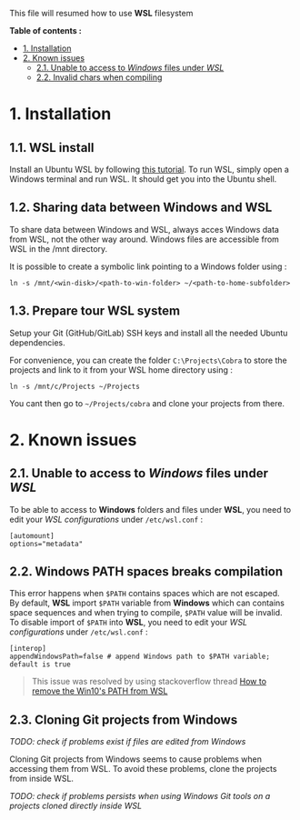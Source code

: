 This file will resumed how to use **WSL** filesystem

**Table of contents :**
- [1. Installation](#1-installation)
- [2. Known issues](#2-known-issues)
  - [2.1. Unable to access to _Windows_ files under _WSL_](#21-unable-to-access-to-windows-files-under-wsl)
  - [2.2. Invalid chars when compiling](#22-invalid-chars-when-compiling)

# 1. Installation
## 1.1. WSL install

Install an Ubuntu WSL by following [this tutorial][wsl-install-doc]. 
To run WSL, simply open a Windows terminal and run WSL. It should get you into the Ubuntu shell.

## 1.2. Sharing data between Windows and WSL

To share data between Windows and WSL, always acces Windows data from WSL, not the other way around. 
Windows files are accessible from WSL in the /mnt directory.

It is possible to create a symbolic link pointing to a Windows folder using :
```
ln -s /mnt/<win-disk>/<path-to-win-folder> ~/<path-to-home-subfolder>
```

## 1.3. Prepare tour WSL system

Setup your Git (GitHub/GitLab) SSH keys and install all the needed Ubuntu dependencies.

For convenience, you can create the folder `C:\Projects\Cobra` to store the projects and link to it from your WSL home directory using :
```
ln -s /mnt/c/Projects ~/Projects
```

You cant then go to `~/Projects/cobra` and clone your projects from there.

# 2. Known issues
## 2.1. Unable to access to _Windows_ files under _WSL_

To be able to access to **Windows** folders and files under **WSL**, you need to edit your _WSL configurations_ under `/etc/wsl.conf` :
```shell
[automount]
options="metadata"
```

## 2.2. Windows PATH spaces breaks compilation

This error happens when `$PATH` contains spaces which are not escaped.  
By default, **WSL** import `$PATH` variable from **Windows** which can contains space sequences and when trying to compile, `$PATH` value will be invalid.  
To disable import of `$PATH` into **WSL**, you need to edit your _WSL configurations_ under `/etc/wsl.conf` :
```shell
[interop]
appendWindowsPath=false # append Windows path to $PATH variable; default is true
```
> This issue was resolved by using stackoverflow thread [How to remove the Win10's PATH from WSL][thread-so-wsl-remove-win-path]

## 2.3. Cloning Git projects from Windows

_TODO: check if problems exist if files are edited from Windows_

Cloning Git projects from Windows seems to cause problems when accessing them from WSL. 
To avoid these problems, clone the projects from inside WSL.

_TODO: check if problems persists when using Windows Git tools on a projects cloned directly inside WSL_

<!-- Links -->
[thread-so-wsl-remove-win-path]: https://stackoverflow.com/questions/51336147/how-to-remove-the-win10s-path-from-wsl
[wsl-install-doc]: https://docs.microsoft.com/fr-fr/windows/wsl/install
